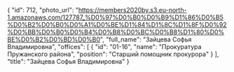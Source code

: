{
    "id": 712,
    "photo_url": "https://members2020by.s3.eu-north-1.amazonaws.com/127787_%D0%97%D0%B0%D0%B9%D1%86%D0%B5%D0%B2%D0%B0%D0%A1%D0%BE%D1%84%D1%8C%D1%8F%D0%92%D0%BB%D0%B0%D0%B4%D0%B8%D0%BC%D0%B8%D1%80%D0%BE%D0%B2%D0%BD%D0%B0",
    "full_name": "Зайцева Софья Владимировна",
    "offices": [
        {
            "id": "01-16",
            "name": "Прокуратура Пружанского района",
            "position": "Старший помощник прокурора"
        }
    ],
    "title": "Зайцева Софья Владимировна"
}
